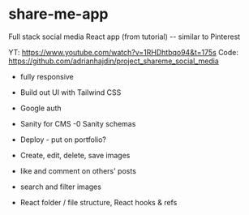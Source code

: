 # share-me-app
Full stack social media React app (from tutorial) -- similar to Pinterest

YT: https://www.youtube.com/watch?v=1RHDhtbqo94&t=175s
Code: https://github.com/adrianhajdin/project_shareme_social_media

- fully responsive
- Build out UI with Tailwind CSS
- Google auth
- Sanity for CMS -0 Sanity schemas
- Deploy - put on portfolio?

- Create, edit, delete, save images
- like and comment on others' posts
- search and filter images
- React folder / file structure, React hooks & refs
